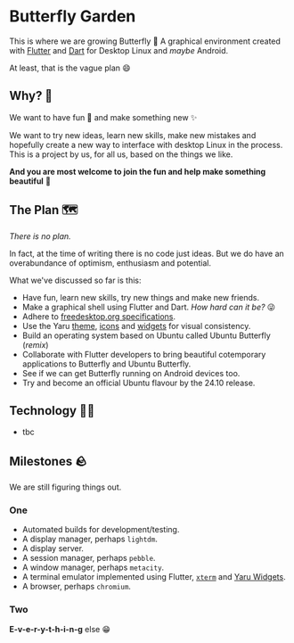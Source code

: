 # Butterfly Garden

This is where we are growing Butterfly 🦋 A graphical environment created with [Flutter](https://flutter.dev/) and [Dart](https://dart.dev/) for Desktop Linux and *maybe* Android.

At least, that is the vague plan 😄

## Why? 🤔

We want to have fun 🤡 and make something new ✨

We want to try new ideas, learn new skills, make new mistakes and hopefully create a new way to interface with desktop Linux in the process. This is a project by us, for all us, based on the things we like.

**And you are most welcome to join the fun and help make something beautiful** 🦋

## The Plan 🗺

*There is no plan.*

In fact, at the time of writing there is no code just ideas. But we do have an overabundance of optimism, enthusiasm and potential.

What we've discussed so far is this:

 - Have fun, learn new skills, try new things and make new friends.
 - Make a graphical shell using Flutter and Dart. *How hard can it be?* 😜
 - Adhere to [freedesktop.org specifications](https://www.freedesktop.org/wiki/Specifications/).
 - Use the Yaru [theme](https://pub.dev/packages/yaru), [icons](https://pub.dev/packages/yaru_icons) and [widgets](https://pub.dev/packages/yaru_widgets) for visual consistency.
 - Build an operating system based on Ubuntu called Ubuntu Butterfly (*remix*)
 - Collaborate with Flutter developers to bring beautiful cotemporary applications to Butterfly and Ubuntu Butterfly.
 - See if we can get Butterfly running on Android devices too.
 - Try and become an official Ubuntu flavour by the 24.10 release.

## Technology 🧑‍💻

 - tbc

## Milestones 🪨

We are still figuring things out.

### One

 - Automated builds for development/testing.
 - A display manager, perhaps `lightdm`.
 - A display server.
 - A session manager, perhaps `pebble`.
 - A window manager, perhaps `metacity`.
 - A terminal emulator implemented using Flutter, [`xterm`](https://pub.dev/packages/xterm) and [Yaru Widgets](https://pub.dev/packages/yaru_widgets).
 - A browser, perhaps `chromium`.

### Two

**E-v-e-r-y-t-h-i-n-g** else 😁
